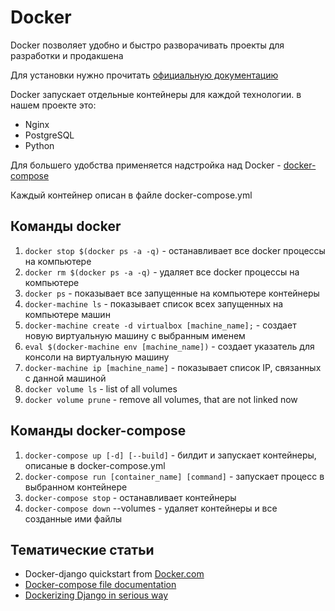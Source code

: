 # Docker

Docker позволяет удобно и быстро разворачивать проекты для разработки и продакшена

Для установки нужно прочитать [официальную документацию](https://docs.docker.com)

Docker запускает отдельные контейнеры для каждой технологии. в нашем проекте это:

* Nginx
* PostgreSQL
* Python

Для большего удобства применяется надстройка над Docker - [docker-compose](https://docs.docker.com/compose/django/#connect-the-database)

Каждый контейнер описан в файле docker-compose.yml

## Команды docker

1. `docker stop $(docker ps -a -q)` - останавливает все docker процессы на компьютере
2. `docker rm $(docker ps -a -q)` - удаляет все docker процессы на компьютере
3. `docker ps` - показывает все запущенные на компьютере контейнеры
4. `docker-machine ls` - показывает список всех запущенных на компьютере машин
5. `docker-machine create -d virtualbox [machine_name];` - создает новую виртуальную машину с выбранным именем
6. `eval $(docker-machine env [machine_name])` - создает указатель для консоли на виртуальную машину
7. `docker-machine ip [machine_name]` - показывает список IP, связанных с данной машиной
8. `docker volume ls` - list of all volumes
9. `docker volume prune` - remove all volumes, that are not linked now

## Команды docker-compose

1. `docker-compose up [-d] [--build]` - билдит и запускает контейнеры, описаные в docker-compose.yml
2. `docker-compose run [container_name] [command]` - запускает процесс в выбранном контейнере
3. `docker-compose stop` - останавливает контейнеры
4. `docker-compose down` --volumes - удаляет контейнеры и все созданные ими файлы

## Тематические статьи

- Docker-django quickstart from [Docker.com](https://docs.docker.com/compose/django/)
- [Docker-compose file documentation](https://docs.docker.com/compose/compose-file/#context)
- [Dockerizing Django in serious way](http://www.eidel.io/2017/07/10/dockerizing-django-uwsgi-postgres/)
